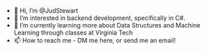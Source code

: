 - 👋 Hi, I’m @JudStewart
- 👀 I’m interested in backend development, specifically in C#.
- 🌱 I’m currently learning more about Data Structures and Machine Learning through classes at Virginia Tech
- 📫 How to reach me - DM me here, or send me an email!

<!---
JudStewart/JudStewart is a ✨ special ✨ repository because its `README.md` (this file) appears on your GitHub profile.
You can click the Preview link to take a look at your changes.
--->
